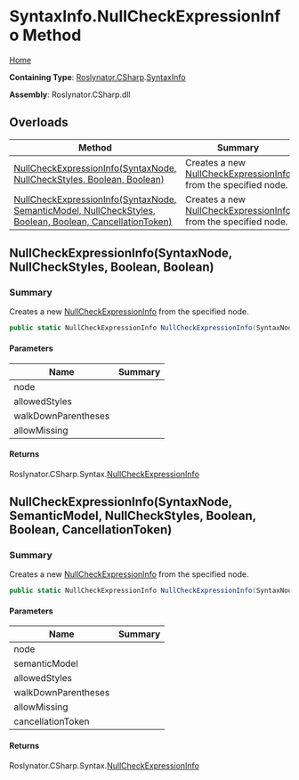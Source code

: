 # SyntaxInfo\.NullCheckExpressionInfo Method

[Home](../../../../README.md)

**Containing Type**: [Roslynator.CSharp](../../README.md)\.[SyntaxInfo](../README.md)

**Assembly**: Roslynator\.CSharp\.dll

## Overloads

| Method | Summary |
| ------ | ------- |
| [NullCheckExpressionInfo(SyntaxNode, NullCheckStyles, Boolean, Boolean)](#Roslynator_CSharp_SyntaxInfo_NullCheckExpressionInfo_Microsoft_CodeAnalysis_SyntaxNode_Roslynator_CSharp_NullCheckStyles_System_Boolean_System_Boolean_) | Creates a new [NullCheckExpressionInfo](../../Syntax/NullCheckExpressionInfo/README.md) from the specified node\. |
| [NullCheckExpressionInfo(SyntaxNode, SemanticModel, NullCheckStyles, Boolean, Boolean, CancellationToken)](#Roslynator_CSharp_SyntaxInfo_NullCheckExpressionInfo_Microsoft_CodeAnalysis_SyntaxNode_Microsoft_CodeAnalysis_SemanticModel_Roslynator_CSharp_NullCheckStyles_System_Boolean_System_Boolean_System_Threading_CancellationToken_) | Creates a new [NullCheckExpressionInfo](../../Syntax/NullCheckExpressionInfo/README.md) from the specified node\. |

## NullCheckExpressionInfo\(SyntaxNode, NullCheckStyles, Boolean, Boolean\)<a name="Roslynator_CSharp_SyntaxInfo_NullCheckExpressionInfo_Microsoft_CodeAnalysis_SyntaxNode_Roslynator_CSharp_NullCheckStyles_System_Boolean_System_Boolean_"></a>

### Summary

Creates a new [NullCheckExpressionInfo](../../Syntax/NullCheckExpressionInfo/README.md) from the specified node\.

```csharp
public static NullCheckExpressionInfo NullCheckExpressionInfo(SyntaxNode node, NullCheckStyles allowedStyles = ComparisonToNull | IsPattern, bool walkDownParentheses = true, bool allowMissing = false)
```

#### Parameters

| Name | Summary |
| ---- | ------- |
| node | |
| allowedStyles | |
| walkDownParentheses | |
| allowMissing | |

#### Returns

Roslynator\.CSharp\.Syntax\.[NullCheckExpressionInfo](../../Syntax/NullCheckExpressionInfo/README.md)

## NullCheckExpressionInfo\(SyntaxNode, SemanticModel, NullCheckStyles, Boolean, Boolean, CancellationToken\)<a name="Roslynator_CSharp_SyntaxInfo_NullCheckExpressionInfo_Microsoft_CodeAnalysis_SyntaxNode_Microsoft_CodeAnalysis_SemanticModel_Roslynator_CSharp_NullCheckStyles_System_Boolean_System_Boolean_System_Threading_CancellationToken_"></a>

### Summary

Creates a new [NullCheckExpressionInfo](../../Syntax/NullCheckExpressionInfo/README.md) from the specified node\.

```csharp
public static NullCheckExpressionInfo NullCheckExpressionInfo(SyntaxNode node, SemanticModel semanticModel, NullCheckStyles allowedStyles = All, bool walkDownParentheses = true, bool allowMissing = false, CancellationToken cancellationToken = default(CancellationToken))
```

#### Parameters

| Name | Summary |
| ---- | ------- |
| node | |
| semanticModel | |
| allowedStyles | |
| walkDownParentheses | |
| allowMissing | |
| cancellationToken | |

#### Returns

Roslynator\.CSharp\.Syntax\.[NullCheckExpressionInfo](../../Syntax/NullCheckExpressionInfo/README.md)

